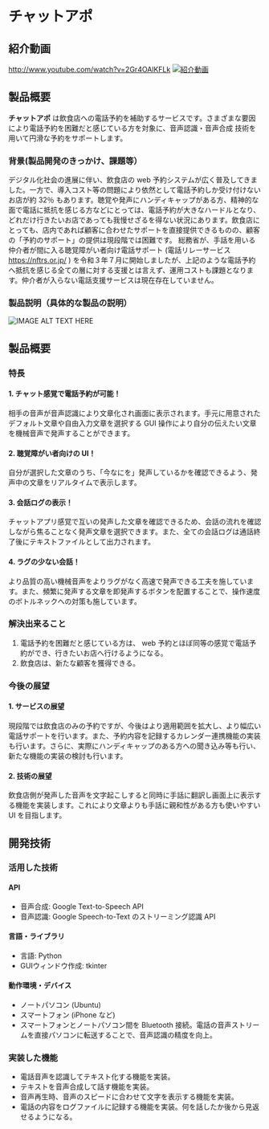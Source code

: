 # **チャットアポ**
## 紹介動画
http://www.youtube.com/watch?v=2Gr4OAlKFLk
[![紹介動画](http://img.youtube.com/vi/2Gr4OAlKFLk/0.jpg)](http://www.youtube.com/watch?v=2Gr4OAlKFLk "award_day_pitch")

## 製品概要
**チャットアポ** は飲食店への電話予約を補助するサービスです。さまざまな要因により電話予約を困難だと感じている方を対象に、音声認識・音声合成 技術を用いて円滑な予約をサポートします。

### 背景(製品開発のきっかけ、課題等）
デジタル化社会の進展に伴い、飲食店の web 予約システムが広く普及してきました。一方で、導入コスト等の問題により依然として電話予約しか受け付けないお店が約 32％ もあります。聴覚や発声にハンディキャップがある方、精神的な面で電話に抵抗を感じる方などにとっては、電話予約が大きなハードルとなり、どれだけ行きたいお店であっても我慢せざるを得ない状況にあります。飲食店にとっても、店内であれば顧客に合わせたサポートを直接提供できるものの、顧客の「予約のサポート」の提供は現段階では困難です。
総務省が、手話を用いる仲介者が間に入る聴覚障がい者向け電話サポート (電話リレーサービス https://nftrs.or.jp/ ) を令和３年７月に開始しましたが、上記のような電話予約へ抵抗を感じる全ての層に対する支援とは言えず、運用コストも課題となります。仲介者が入らない電話支援サービスは現在存在していません。

### 製品説明（具体的な製品の説明）
![IMAGE ALT TEXT HERE](https://i.gyazo.com/5c72c4c064209e512513946bda3228ab.png)

## 製品概要
### 特長
#### 1.  チャット感覚で電話予約が可能！
相手の音声が音声認識により文章化され画面に表示されます。手元に用意されたデフォルト文章や自由入力文章を選択する GUI 操作により自分の伝えたい文章を機械音声で発声することができます。

#### 2. 聴覚障がい者向けの UI！
自分が選択した文章のうち、「今なにを」発声しているかを確認できるよう、発声中の文章をリアルタイムで表示します。

#### 3. 会話ログの表示！
チャットアプリ感覚で互いの発声した文章を確認できるため、会話の流れを確認しながら焦ることなく発声文章を選択できます。また、全ての会話ログは通話終了後にテキストファイルとして出力されます。

#### 4. ラグの少ない会話！
より品質の高い機械音声をよりラグがなく高速で発声できる工夫を施しています。また、頻繁に発声する文章を即発声するボタンを配置することで、操作速度のボトルネックへの対策も施しています。

### 解決出来ること
1. 電話予約を困難だと感じている方は、 web 予約とほぼ同等の感覚で電話予約ができ、行きたいお店へ行けるようになる。
1. 飲食店は、新たな顧客を獲得できる。

### 今後の展望
#### 1. サービスの展望
現段階では飲食店のみの予約ですが、今後はより適用範囲を拡大し、より幅広い電話サポートを行います。また、予約内容を記録するカレンダー連携機能の実装も行います。さらに、実際にハンディキャップのある方への聞き込み等も行い、新たな機能の実装の検討も行います。

#### 2. 技術の展望
飲食店側が発声した音声を文字起こしすると同時に手話に翻訳し画面上に表示する機能を実装します。これにより文章よりも手話に親和性がある方も使いやすい UI を目指します。

## 開発技術
### 活用した技術
#### API
* 音声合成: Google Text-to-Speech API
* 音声認識: Google Speech-to-Text のストリーミング認識 API

#### 言語・ライブラリ
* 言語: Python
* GUIウィンドウ作成: tkinter

#### 動作環境・デバイス
* ノートパソコン (Ubuntu)
* スマートフォン (iPhone など)
* スマートフォンとノートパソコン間を Bluetooth 接続。電話の音声ストリームを直接パソコンに転送することで、音声認識の精度を向上。

### 実装した機能
* 電話音声を認識してテキスト化する機能を実装。
* テキストを音声合成して話す機能を実装。
* 音声再生時、音声のスピードに合わせて文字を表示する機能を実装。
* 電話の内容をログファイルに記録する機能を実装。何を話したか後から見返せるようになる。
